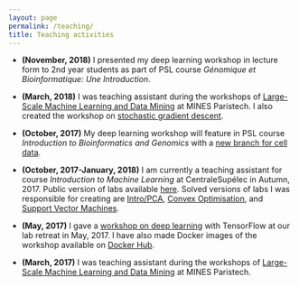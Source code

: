 ```yaml
---
layout: page
permalink: /teaching/
title: Teaching activities
---
```


* **(November, 2018)** I presented my deep learning workshop in lecture form to 2nd year students as part of PSL course *Génomique et Bioinformatique: Une Introduction*.

* **(March, 2018)** I was teaching assistant during the workshops of [Large-Scale Machine Learning and Data Mining](http://members.cbio.mines-paristech.fr/~jvert/svn/lsml/lsml18/) at MINES Paristech. I also created the workshop on [stochastic gradient descent](https://jcboyd.github.io/assets/lsml2018/stochastic_gradient_descent.html).

* **(October, 2017)** My deep learning workshop will feature in PSL course *Introduction to Bioinformatics and Genomics* with a [new branch for cell data](https://github.com/jcboyd/deep-learning-workshop/tree/cell-data).

* **(October, 2017-January, 2018)** I am currently a teaching assistant for course *Introduction to Machine Learning* at CentraleSupélec in Autumn, 2017. Public version of labs available [here](https://github.com/chagaz/ma2823_2017). Solved versions of labs I was responsible for creating are [Intro/PCA](/assets/ma2823_2017/Lab+1+2017-10-02++Principal+Components+Analysis.html), [Convex Optimisation](/assets/ma2823_2017/Lab+2+2017-10-06++Convex+optimization+in+Python.html), and [Support Vector Machines](/assets/ma2823_2017/Lab+8++2017-12-01++Support+vector+machines.html).

* **(May, 2017)** I gave a [workshop on deep learning](/assets/deep-learning-workshop/main.html) with TensorFlow at our lab retreat in May, 2017. I have also made Docker images of the workshop available on [Docker Hub](https://hub.docker.com/r/jcboyd/deep-learning-workshop/).

* **(March, 2017)** I was teaching assistant during the workshops of [Large-Scale Machine Learning and Data Mining](http://members.cbio.mines-paristech.fr/~jvert/svn/lsml/lsml17/) at MINES Paristech.
